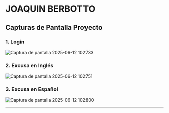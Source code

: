 # JOAQUIN BERBOTTO



## Capturas de Pantalla Proyecto

### 1. Login
![Captura de pantalla 2025-06-12 102733](https://github.com/user-attachments/assets/5a1cc47e-f979-4eb4-9d89-9ded504513c6)

### 2. Excusa en Inglés
![Captura de pantalla 2025-06-12 102751](https://github.com/user-attachments/assets/864742f5-5732-48c7-8d6f-7b296bede530)

### 3. Excusa en Español
![Captura de pantalla 2025-06-12 102800](https://github.com/user-attachments/assets/9b7244fa-6a9d-4f5c-95b7-e2f0ba7f0b94)

---
